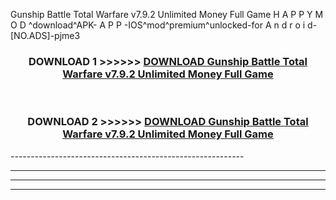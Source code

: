 Gunship Battle Total Warfare v7.9.2 Unlimited Money Full Game  H A P P Y M O D ^download^APK- A P P -IOS^mod^premium^unlocked-for A n d r o i d-[NO.ADS]-pjme3



<div align="center">

<h3>DOWNLOAD 1 >>>>>> <a href="https://en-mod.web.app/?en= Gunship Battle Total Warfare v7.9.2 Unlimited Money Full Game ">DOWNLOAD Gunship Battle Total Warfare v7.9.2 Unlimited Money Full Game  </a></h3><br>

<h3>DOWNLOAD 2 >>>>>> <a href="https://en-mod.web.app/?en= Gunship Battle Total Warfare v7.9.2 Unlimited Money Full Game ">DOWNLOAD Gunship Battle Total Warfare v7.9.2 Unlimited Money Full Game  </a></h3>

</div>
----------------------------------------------------------

----------------------------------------------------------

----------------------------------------------------------

----------------------------------------------------------



